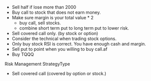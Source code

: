 - Sell half if lose more than 2000
- Buy call to stock that does not earn money.
- Make sure margin is your total value \* 2
  - buy call, sell stocks.
  - combine short term put to long term put to lower risk.
- Sell covered call only. (by stock or option)
- Consider the technical when trading stock options.
- Only buy stock RSI is correct. You have enough cash and margin.
- Sell put to point when you willing to buy call.af
- Buy TQQQ

Risk Management StrategyType

- Sell covered call (covered by option or stock.)
